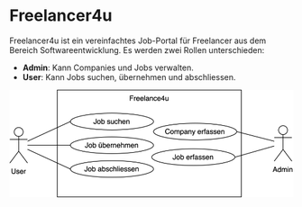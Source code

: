 # Freelancer4u
Freelancer4u ist ein vereinfachtes Job-Portal für Freelancer aus dem Bereich
Softwareentwicklung.
Es werden zwei Rollen unterschieden:
- **Admin**: Kann Companies und Jobs verwalten.
- **User**: Kann Jobs suchen, übernehmen und abschliessen.

![Use Case Diagram](doc/uc-diagram-drawio.svg)